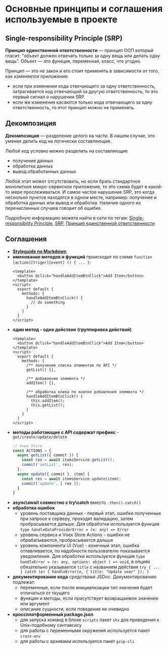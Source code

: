 # Основные принципы и соглашения используемые в проекте

## Single-responsibility Principle (SRP)

**Принцип единственной ответственности** — принцип ООП который гласит: "объект должен отвечать только за одну вещь или делать одну вещь". Объект — это функция, переменная, класс, что угодно.

Принцип — это не закон и его стоит применять в зависимости от того, как изменяется приложение:
* если при изменении кода отвечающего за одну ответственность, затрагивается код отвечающий за другую ответственность, то это первый сигнал о нарушении SRP.
* если же изменения касаются только кода отвечающего за одну ответственность, то этот принцип можно не применять.


## Декомпозиция

**Декомпозиция** — разделение целого на части. В нашем случае, это умение делить код на логически составляющие.

Любой код условно можно разделить на составляющие

* получение данных
* обработка данных
* вывод обработанных данных

Любой этап может отсутствовать, но если брать стандартное монолитное микро-сервисное приложение, то это схема будет в какой-то мере прослеживаться.
И самое частое нарушение SRP, это когда несколько пунктов находятся в одном месте, например: получение и обработка данных или вывод и обработка. Наличие одного из перечисленных случаев говорит об ошибке.

Подробную информацию можете найти в сети по тегам:
[Single-responsibility Principle](https://www.google.com/search?q=Single-responsibility+Principle),
[SRP](https://www.google.com/search?q=SRP),
[Принцип единственной ответственности](https://www.google.com/search?q=%D0%9F%D1%80%D0%B8%D0%BD%D1%86%D0%B8%D0%BF+%D0%B5%D0%B4%D0%B8%D0%BD%D1%81%D1%82%D0%B2%D0%B5%D0%BD%D0%BD%D0%BE%D0%B9+%D0%BE%D1%82%D0%B2%D0%B5%D1%82%D1%81%D1%82%D0%B2%D0%B5%D0%BD%D0%BD%D0%BE%D1%81%D1%82%D0%B8&ei=lz95Ycv8G-WvrgSHg7ugAg&ved=0ahUKEwiLpNPUxerzAhXll4sKHYfBDiQQ4dUDCA4&uact=5&oq=%D0%9F%D1%80%D0%B8%D0%BD%D1%86%D0%B8%D0%BF+%D0%B5%D0%B4%D0%B8%D0%BD%D1%81%D1%82%D0%B2%D0%B5%D0%BD%D0%BD%D0%BE%D0%B9+%D0%BE%D1%82%D0%B2%D0%B5%D1%82%D1%81%D1%82%D0%B2%D0%B5%D0%BD%D0%BD%D0%BE%D1%81%D1%82%D0%B8&gs_lcp=Cgdnd3Mtd2l6EAMyBQgAEIAEMgUIABCABDIFCAAQgAQyBQgAEIAEOgQIABANSgQIQRgAUOqFBVixkwVguJkFaAFwAngAgAGiAYgBigKSAQMwLjKYAQCgAQKgAQHAAQE&sclient=gws-wiz)


## Соглашения

- **[Styleguide по Markdown](https://arcticicestudio.github.io/styleguide-markdown/)**
- **именование методов и функций**
  происходит по схеме `function [action][triger][event] () { ... }`:
  ```vue
  <template>
    <button @click="handleAddItemBtnClick">Add Item</button>
  </template>
  <script>
    export default {
      methods: {
        handleAddItemBtnClick() {
          // do something
        }
      }
    }
  </script>
  ```
- **один метод - одно действие (группировка действий)**
  ```vue
  <template>
    <button @click="handleAddItemBtnClick">Add Item</button>
  </template>
  <script>
    export default {
      methods: {
        /** получение списка элементов по API */
        getList() {},

        /** добавление элемента */
        addItem() {},

        /** обработка клика по кнопке добавления элемента */
        handleAddItemBtnClick() {
          this.addItem();
          this.getList();
        }
      }
    }
  </script>
  ```
- **методы работающие с API содержат префикс** -
  `get/create/update/delete`
  ```javascript
  // Vuex Store
  const ACTIONS = {
    async getList({ commit }) {
      const res = await itemsService.getList();
      commit('setList', res);
    },
    async update({ commit }, item) {
      const res = await itemsService.update(item);
      commit('update', [ res ]);
    }
  }
  ```
- **async\await совместно с try\catch**
  вместо `.then().catch()`
- **обработка ошибок**
  - уровень поставщика данных - первый этап, ошибки полученные при запросе к серверу, проходят валидацию, затем пробрасывается дальше. Для обработки используется функция `type handleDataProviderError = (e: any) => Error`
  - уровень сервиса и Vuex Store Actions - ошибки не обрабатываются, пробрасывается дальше
  - уровень компонента UI (Vue) - конечный этап, ошибка отлавливается, по надобности пользователю показывается уведомление. Для обработки используется функция `type handleError = (e: any, options: object ) => void`, в опциях обязательно указывается `title` с названием действия `try { ... } catch (e) { handleError(e, { title: "Update user" }); }`
- **документирование кода**
  средствами JSDoc. Документированию подлежат:
  - переменные, если после инициализации тип значения будет отличаться от ткущего
  - функции и методы, если присутствует возвращаемое значение или аргумент
  - описание сущности, если поведение не очевидно
- **кроссплатформенный package.json**
  - для запуска команд в блоке `scripts` пакет `shx` для приведения к Unix-подобному синтаксису
  - для работы с переменными окружения используется пакет `cross-env`
  - для работы с архивами используется пакет `gzip-cli`
